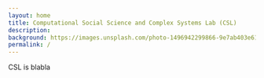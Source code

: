 ```yaml
---
layout: home
title: Computational Social Science and Complex Systems Lab (CSL)
description: 
background: https://images.unsplash.com/photo-1496942299866-9e7ab403e614?q=80&auto=format&fit=crop&ixlib=rb-4.0.3&ixid=M3wxMjA3fDB8MHxwaG90by1wYWdlfHx8fGVufDB8fHx8fA%3D%3D&w=1000
permalink: /
---
```


CSL is blabla
